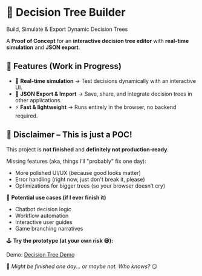 # 🌳 Decision Tree Builder

<!--<SHORT-PRESENTATION>-->
Build, Simulate & Export Dynamic Decision Trees

A **Proof of Concept** for an **interactive decision tree editor** with **real-time simulation** and **JSON export**.  
<!--</SHORT-PRESENTATION>-->

## **🔹 Features (Work in Progress)**
- 🧠 **Real-time simulation** → Test decisions dynamically with an interactive UI.
- 📄 **JSON Export & Import** → Save, share, and integrate decision trees in other applications.  
- ⚡ **Fast & lightweight** → Runs entirely in the browser, no backend required.  

## **💩 Disclaimer – This is just a POC!**
This project is **not finished** and **definitely not production-ready**.  

Missing features (aka, things I’ll "probably" fix one day):
- More polished UI/UX (because good looks matter)
- Error handling (right now, just don't break it, please)
- Optimizations for bigger trees (so your browser doesn’t cry)

💾 **Potential use cases (if I ever finish it)**
- Chatbot decision logic
- Workflow automation
- Interactive user guides
- Game branching narratives

🕹️ **Try the prototype (at your own risk 😆):**

Demo: [Decision Tree Demo](https://decision-tree.jlb.ninja/)

📝 *Might be finished one day… or maybe not. Who knows?* 😏
